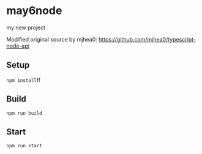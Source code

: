 # may6node

my new project

Modified original source by mjhea0: https://github.com/mjhea0/typescript-node-api

## Setup













































`npm install`ff












## Build







`npm run build`





## Start

`npm run start`


